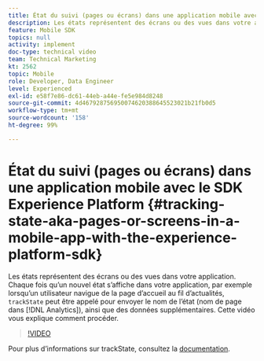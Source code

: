 ```yaml
---
title: État du suivi (pages ou écrans) dans une application mobile avec le SDK Experience Platform
description: Les états représentent des écrans ou des vues dans votre application. Chaque fois quʼun nouvel état sʼaffiche dans votre application, par exemple lorsquʼun utilisateur navigue de la page dʼaccueil au fil dʼactualités, « trackState » peut être appelé pour envoyer le nom de lʼétat (nom de page dans Analytics), ainsi que des données supplémentaires. Cette vidéo vous explique comment procéder.
feature: Mobile SDK
topics: null
activity: implement
doc-type: technical video
team: Technical Marketing
kt: 2562
topic: Mobile
role: Developer, Data Engineer
level: Experienced
exl-id: e58f7e86-dc61-44eb-a44e-fe5e984d8248
source-git-commit: 4d467928756950074620388645523021b21fb0d5
workflow-type: tm+mt
source-wordcount: '158'
ht-degree: 99%

---
```


# État du suivi (pages ou écrans) dans une application mobile avec le SDK Experience Platform {#tracking-state-aka-pages-or-screens-in-a-mobile-app-with-the-experience-platform-sdk}

Les états représentent des écrans ou des vues dans votre application. Chaque fois quʼun nouvel état sʼaffiche dans votre application, par exemple lorsquʼun utilisateur navigue de la page dʼaccueil au fil dʼactualités, `trackState` peut être appelé pour envoyer le nom de lʼétat (nom de page dans [!DNL Analytics]), ainsi que des données supplémentaires. Cette vidéo vous explique comment procéder.

>[!VIDEO](https://video.tv.adobe.com/v/328313/?quality=12&learn=on&captions=fre_fr)

Pour plus dʼinformations sur trackState, consultez la [documentation](https://developer.adobe.com/client-sdks/documentation/getting-started/track-events/#track-app-states-and-screens-for-adobe-analytics).
